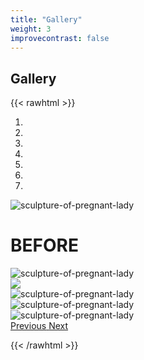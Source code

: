 ```yaml
---
title: "Gallery"
weight: 3
improvecontrast: false
---
```

## Gallery

{{< rawhtml >}}
<!-- carousel -->
<div id="imageGallery" class="container carousel slide" data-ride="carousel">
  <ol class="carousel-indicators">
    <li data-target="imageGallery" data-slide-to="0" class="active"></li>
    <li data-target="imageGallery" data-slide-to="1"></li>
    <li data-target="imageGallery" data-slide-to="2"></li>
    <li data-target="imageGallery" data-slide-to="3"></li>
    <li data-target="imageGallery" data-slide-to="4"></li>
    <li data-target="imageGallery" data-slide-to="5"></li>
    <li data-target="imageGallery" data-slide-to="6"></li>
  </ol>
  <div class="carousel-inner">
    <div class="carousel-item">
      <img class="d-block vp-h-90 mr-auto ml-auto" src="/img/IMG_7244-HDR.jpg" alt="sculpture-of-pregnant-lady" />
    <div class="carousel-caption d-none d-md-block">
    <h1>BEFORE</h1>
    </div>
    </div>
    <div class="carousel-item">
      <img class="d-block vp-h-90 mr-auto ml-auto" src="/img/IMG_7257.jpg" alt="sculpture-of-pregnant-lady" />
    </div>
        <div class="carousel-item">
      <img class="d-block vp-h-90 mr-auto ml-auto" src="/img/IMG_7258.jpg" />
    </div>
        <div class="carousel-item">
      <img class="d-block vp-h-90 mr-auto ml-auto" src="/img/pl_indoors.jpg" alt="sculpture-of-pregnant-lady" />
    </div>
        <div class="carousel-item active">
      <img class="d-block vp-h-90 mr-auto ml-auto" src="/img/pl_outside.jpg" alt="sculpture-of-pregnant-lady" />
    </div>
        <div class="carousel-item">
      <img class="d-block vp-h-90 mr-auto ml-auto" src="/img/IMG_5099.jpg" alt="sculpture-of-pregnant-lady" />
    </div>
  </div>
    <a class="carousel-control-prev" href="#imageGallery" role="button" data-slide="prev">
    <span class="carousel-control-prev-icon" aria-hidden="true"></span>
    <span class="sr-only">Previous</span>
  </a>
  <a class="carousel-control-next" href="#imageGallery" role="button" data-slide="next">
    <span class="carousel-control-next-icon" aria-hidden="true"></span>
    <span class="sr-only">Next</span>
  </a>
</div>

<!-- gridded -->
<!-- <div class="container">
  <div class="row">
    <div class="col-2 img-fluid">
      <img src="/img/IMG_7244-HDR.jpg" alt="sculpture-of-pregnant-lady" />
    </div>
    <div class="col-2 img-fluid">
      <img src="/img/IMG_7257.jpg" alt="sculpture-of-pregnant-lady" />
    </div>
    <div class="col-2 img-fluid">
      <img src="/img/IMG_7258.jpg" />
    </div>
    <div class="col-2 img-fluid">
      <img src="/img/pl_indoors.jpg" alt="sculpture-of-pregnant-lady" />
    </div>
    <div class="col-2 img-fluid">
      <img src="/img/pl_outside.jpg" alt="sculpture-of-pregnant-lady" />
    </div>
    <div class="col-2 img-fluid">
      <img src="/img/IMG_5099.jpg" />
    </div>
  </div>  
</div> -->

{{< /rawhtml >}}